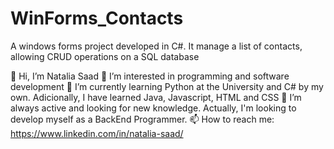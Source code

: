 # WinForms_Contacts
A windows forms project developed in C#. It manage a list of contacts, allowing CRUD operations on a SQL database

👋 Hi, I’m Natalia Saad 
👀 I’m interested in programming and software development 
🌱 I’m currently learning Python at the University and C# by my own. Adicionally, I have learned Java, Javascript, HTML and CSS 
💞️ I’m always active and looking for new knowledge. Actually, I'm looking to develop myself as a BackEnd Programmer. 
📫 How to reach me: https://www.linkedin.com/in/natalia-saad/
